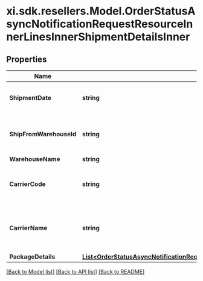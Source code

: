 # xi.sdk.resellers.Model.OrderStatusAsyncNotificationRequestResourceInnerLinesInnerShipmentDetailsInner

## Properties

Name | Type | Description | Notes
------------ | ------------- | ------------- | -------------
**ShipmentDate** | **string** | The date the line item was shipped. | [optional] 
**ShipFromWarehouseId** | **string** | The ID of the warehouse the product will ship from. | [optional] 
**WarehouseName** | **string** | \&quot;\&quot; | [optional] 
**CarrierCode** | **string** | The carrier code for the shipment containing the  line item. | [optional] 
**CarrierName** | **string** | The name of the carrier of the shipment containing   the line item. | [optional] 
**PackageDetails** | [**List&lt;OrderStatusAsyncNotificationRequestResourceInnerLinesInnerShipmentDetailsInnerPackageDetailsInner&gt;**](OrderStatusAsyncNotificationRequestResourceInnerLinesInnerShipmentDetailsInnerPackageDetailsInner.md) |  | [optional] 

[[Back to Model list]](../README.md#documentation-for-models) [[Back to API list]](../README.md#documentation-for-api-endpoints) [[Back to README]](../README.md)

